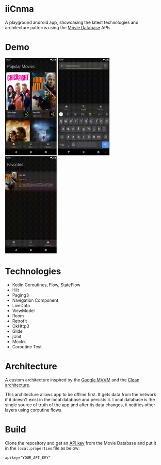 # iiCnma
A playground android app, showcasing the latest technologies and architecture patterns using the [Movie Database](https://www.themoviedb.org/) APIs.

# Demo
<span><img src="https://github.com/ImnIrdst/iiCnma/blob/main/demo/iicnma-home-detail.gif" width="170" height="320"></span>
<span><img src="https://github.com/ImnIrdst/iiCnma/blob/main/demo/iicnma-search.gif" width="170" height="320"></span>
<span><img src="https://github.com/ImnIrdst/iiCnma/blob/main/demo/iicnma-favorites.gif" width="170" height="320"></span>

# Technologies

- Kotlin Coroutines, Flow, StateFlow
- Hilt
- Paging3
- Navigation Component
- LiveData
- ViewModel
- Room
- Retrofit
- OkHttp3
- Glide
- jUnit
- Mockk
- Coroutine Test

# Architecture
A custom architecture inspired by the [Google MVVM](https://developer.android.com/jetpack/guide) and the [Clean architecture](https://blog.cleancoder.com/uncle-bob/2012/08/13/the-clean-architecture.html).

This architecture allows app to be offline first. It gets data from the network if it doesn't exist in the local database and persists it. Local database is the single source of truth of the app and after its data changes, it notifies other layers using coroutine flows. 

# Build
Clone the repository and get an [API key](https://www.themoviedb.org/settings/api) from the Movie Database and put it in the `local.properties` file as below:

```properties
apikey="YOUR_API_KEY"
```

